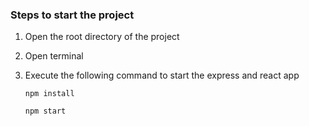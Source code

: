 ### Steps to start the project

1. Open the root directory of the project
2. Open terminal
3. Execute the following command to start the express and react app
   
   ```npm install```
   
   ```npm start```

   
